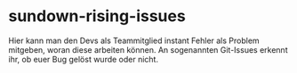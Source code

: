 # sundown-rising-issues
Hier kann man den Devs als Teammitglied instant Fehler als Problem mitgeben, woran diese arbeiten können. An sogenannten Git-Issues erkennt ihr, ob euer Bug gelöst wurde oder nicht.
